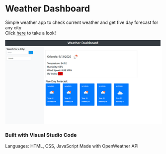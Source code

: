 # Weather Dashboard

Simple weather app to check current weather and get five day forecast for any city</br>
Click <a href ="https://napo-100.github.io/weather-dashboard/">here</a> to take a look!

<img src="assets\images\screencapture-file-D-projects-weather-dashboard-index-html-2020-09-13-15_48_43.png">



### Built with Visual Studio Code
Languages: HTML, CSS, JavaScript
Made with OpenWeather API